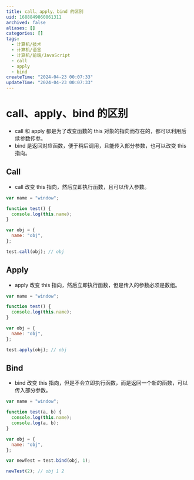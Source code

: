 ```yaml
---
title: call、apply、bind 的区别
uid: 1688849860861311
archived: false
aliases: []
categories: []
tags:
  - 计算机/技术
  - 计算机/语言
  - 计算机/前端/JavaScript
  - call
  - apply
  - bind
createTime: "2024-04-23 00:07:33"
updateTime: "2024-04-23 00:07:33"
---
```


# call、apply、bind 的区别

- call 和 apply 都是为了改变函数的 this 对象的指向而存在的，都可以利用后续参数传参。
- bind 是返回对应函数，便于稍后调用，且能传入部分参数，也可以改变 this 指向。

## Call

- call 改变 this 指向，然后立即执行函数，且可以传入参数。

```js
var name = "window";

function test() {
  console.log(this.name);
}

var obj = {
  name: "obj",
};

test.call(obj); // obj
```

## Apply

- apply 改变 this 指向，然后立即执行函数，但是传入的参数必须是数组。

```js
var name = "window";

function test() {
  console.log(this.name);
}

var obj = {
  name: "obj",
};

test.apply(obj); // obj
```

## Bind

- bind 改变 this 指向，但是不会立即执行函数，而是返回一个新的函数，可以传入部分参数。

```js
var name = "window";

function test(a, b) {
  console.log(this.name);
  console.log(a, b);
}

var obj = {
  name: "obj",
};

var newTest = test.bind(obj, 1);

newTest(2); // obj 1 2
```
